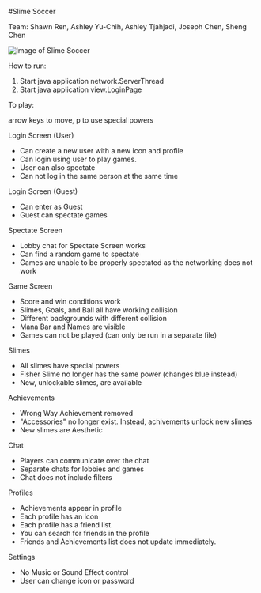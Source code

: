 #Slime Soccer

Team: Shawn Ren, Ashley Yu-Chih, Ashley Tjahjadi, Joseph Chen, Sheng Chen

![Image of Slime Soccer](https://raw.githubusercontent.com/zhelosheep/SlimeSoccer/master/resources/MenuPage.png)

How to run: 

1. Start java application network.ServerThread
2. Start java application view.LoginPage

To play:

arrow keys to move, p to use special powers



Login Screen (User)

- Can create a new user with a new icon and profile
- Can login using user to play games.
- User can also spectate
- Can not log in the same person at the same time

Login Screen (Guest)

- Can enter as Guest
- Guest can spectate games

Spectate Screen

- Lobby chat for Spectate Screen works
- Can find a random game to spectate
- Games are unable to be properly spectated as the networking does not work

Game Screen

- Score and win conditions work
- Slimes, Goals, and Ball all have working collision
- Different backgrounds with different collision
- Mana Bar and Names are visible
- Games can not be played (can only be run in a separate file)

Slimes

- All slimes have special powers
- Fisher Slime no longer has the same power (changes blue instead)
- New, unlockable slimes, are available

Achievements

- Wrong Way Achievement removed
- "Accessories" no longer exist. Instead, achivements unlock new slimes
- New slimes are Aesthetic

Chat

- Players can communicate over the chat
- Separate chats for lobbies and games
- Chat does not include filters

Profiles

- Achievements appear in profile
- Each profile has an icon
- Each profile has a friend list.
- You can search for friends in the profile
- Friends and Achievements list does not update immediately.

Settings

- No Music or Sound Effect control
- User can change icon or password
